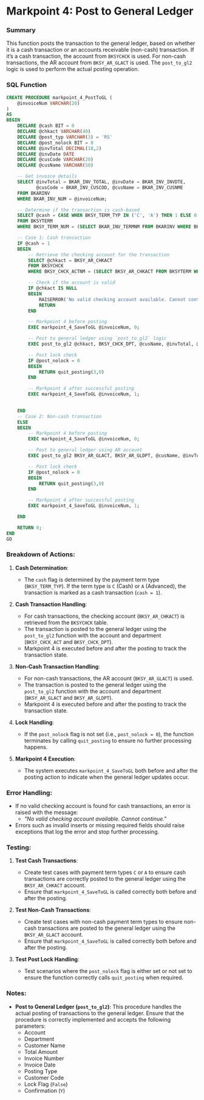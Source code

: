 # Markpoint 4: Post to General Ledger

### Summary
This function posts the transaction to the general ledger, based on whether it is a cash transaction or an accounts receivable (non-cash) transaction. If it’s a cash transaction, the account from `BKSYCHCK` is used. For non-cash transactions, the AR account from `BKSY_AR_GLACT` is used. The `post_to_gl2` logic is used to perform the actual posting operation.

### SQL Function

```sql
CREATE PROCEDURE markpoint_4_PostToGL (
    @invoiceNum VARCHAR(20)
)
AS
BEGIN
    DECLARE @cash BIT = 0
    DECLARE @chkact VARCHAR(40)
    DECLARE @post_typ VARCHAR(3) = 'RS'
    DECLARE @post_nolock BIT = 0
    DECLARE @invTotal DECIMAL(18,2)
    DECLARE @invDate DATE
    DECLARE @cusCode VARCHAR(20)
    DECLARE @cusName VARCHAR(50)

    -- Get invoice details
    SELECT @invTotal = BKAR_INV_TOTAL, @invDate = BKAR_INV_INVDTE, 
           @cusCode = BKAR_INV_CUSCOD, @cusName = BKAR_INV_CUSNME
    FROM BKARINV
    WHERE BKAR_INV_NUM = @invoiceNum;

    -- Determine if the transaction is cash-based
    SELECT @cash = CASE WHEN BKSY_TERM_TYP IN ('C', 'A') THEN 1 ELSE 0 END
    FROM BKSYTERM
    WHERE BKSY_TERM_NUM = (SELECT BKAR_INV_TERMNM FROM BKARINV WHERE BKAR_INV_NUM = @invoiceNum);

    -- Case 1: Cash transaction
    IF @cash = 1
    BEGIN
        -- Retrieve the checking account for the transaction
        SELECT @chkact = BKSY_AR_CHKACT 
        FROM BKSYCHCK
        WHERE BKSY_CHCK_ACTNM = (SELECT BKSY_AR_CHKACT FROM BKSYTERM WHERE BKSY_TERM_NUM = (SELECT BKAR_INV_TERMNM FROM BKARINV WHERE BKAR_INV_NUM = @invoiceNum));

        -- Check if the account is valid
        IF @chkact IS NULL
        BEGIN
            RAISERROR('No valid checking account available. Cannot continue.', 16, 1)
            RETURN
        END

        -- Markpoint 4 before posting
        EXEC markpoint_4_SaveToGL @invoiceNum, 0;

        -- Post to general ledger using `post_to_gl2` logic
        EXEC post_to_gl2 @chkact, BKSY_CHCK_DPT, @cusName, @invTotal, @invoiceNum, @invDate, @post_typ, @cusCode, 0, 'Y';

        -- Post lock check
        IF @post_nolock = 0
        BEGIN
            RETURN quit_posting(3,0)
        END

        -- Markpoint 4 after successful posting
        EXEC markpoint_4_SaveToGL @invoiceNum, 1;
        

    END
    -- Case 2: Non-cash transaction
    ELSE
    BEGIN
        -- Markpoint 4 before posting
        EXEC markpoint_4_SaveToGL @invoiceNum, 0;

        -- Post to general ledger using AR account
        EXEC post_to_gl2 BKSY_AR_GLACT, BKSY_AR_GLDPT, @cusName, @invTotal, @invoiceNum, @invDate, 'RS', @cusCode, 0, 'Y';

        -- Post lock check
        IF @post_nolock = 0
        BEGIN
            RETURN quit_posting(3,0)
        END

        -- Markpoint 4 after successful posting
        EXEC markpoint_4_SaveToGL @invoiceNum, 1;

    END

    RETURN 0;
END
GO
```

### Breakdown of Actions:

1. **Cash Determination**:
   - The `cash` flag is determined by the payment term type (`BKSY_TERM_TYP`). If the term type is `C` (Cash) or `A` (Advanced), the transaction is marked as a cash transaction (`cash = 1`).

2. **Cash Transaction Handling**:
   - For cash transactions, the checking account (`BKSY_AR_CHKACT`) is retrieved from the `BKSYCHCK` table. 
   - The transaction is posted to the general ledger using the `post_to_gl2` function with the account and department (`BKSY_CHCK_ACT` and `BKSY_CHCK_DPT`).
   - Markpoint 4 is executed before and after the posting to track the transaction state.

3. **Non-Cash Transaction Handling**:
   - For non-cash transactions, the AR account (`BKSY_AR_GLACT`) is used.
   - The transaction is posted to the general ledger using the `post_to_gl2` function with the account and department (`BKSY_AR_GLACT` and `BKSY_AR_GLDPT`).
   - Markpoint 4 is executed before and after the posting to track the transaction state.

4. **Lock Handling**:
   - If the `post_nolock` flag is not set (i.e., `post_nolock = 0`), the function terminates by calling `quit_posting` to ensure no further processing happens.
   
5. **Markpoint 4 Execution**:
   - The system executes `markpoint_4_SaveToGL` both before and after the posting action to indicate when the general ledger updates occur.


### Error Handling:
- If no valid checking account is found for cash transactions, an error is raised with the message:
  - *"No valid checking account available. Cannot continue."*
- Errors such as invalid inserts or missing required fields should raise exceptions that log the error and stop further processing.

### Testing:

1. **Test Cash Transactions**:
   - Create test cases with payment term types `C` or `A` to ensure cash transactions are correctly posted to the general ledger using the `BKSY_AR_CHKACT` account.
   - Ensure that `markpoint_4_SaveToGL` is called correctly both before and after the posting.

2. **Test Non-Cash Transactions**:
   - Create test cases with non-cash payment term types to ensure non-cash transactions are posted to the general ledger using the `BKSY_AR_GLACT` account.
   - Ensure that `markpoint_4_SaveToGL` is called correctly both before and after the posting.

3. **Test Post Lock Handling**:
   - Test scenarios where the `post_nolock` flag is either set or not set to ensure the function correctly calls `quit_posting` when required.

### Notes:
- **Post to General Ledger (`post_to_gl2`)**: This procedure handles the actual posting of transactions to the general ledger. Ensure that the procedure is correctly implemented and accepts the following parameters:
  - Account
  - Department
  - Customer Name
  - Total Amount
  - Invoice Number
  - Invoice Date
  - Posting Type
  - Customer Code
  - Lock Flag (`False`)
  - Confirmation (`Y`)
